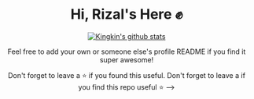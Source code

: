 <div align="center">
 
# Hi, Rizal's Here ✊

[![Kingkin's github stats](https://github-readme-stats.vercel.app/api?username=kingkinfajarr&theme=nord&show_icons=true)](https://github.com/kingkinfajarr)

Feel free to add your own or someone else's profile README if you find it super awesome! 

Don't forget to leave a ⭐ if you found this useful.
Don't forget to leave a if you find this repo useful ⭐
-->
